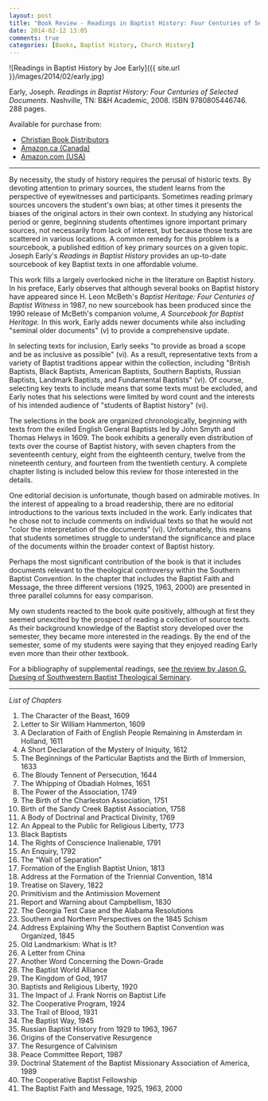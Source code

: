 ```yaml
---
layout: post
title: "Book Review - Readings in Baptist History: Four Centuries of Selected Documents by Joe Early"
date: 2014-02-12 13:05
comments: true
categories: [Books, Baptist History, Church History]
---
```


![Readings in Baptist History by Joe Early]({{ site.url }}/images/2014/02/early.jpg)

Early, Joseph. *Readings in Baptist History: Four Centuries of Selected Documents.* Nashville, TN: B&H Academic, 2008. ISBN 9780805446746. 288 pages.

Available for purchase from: 

* [Christian Book Distributors][cbd]
* [Amazon.ca (Canada)][amazon-ca]
* [Amazon.com (USA)][amazon-com]

----

By necessity, the study of history requires the perusal of historic texts. By devoting attention to primary sources, the student learns from the perspective of eyewitnesses and participants. Sometimes reading primary sources uncovers the student's own bias; at other times it presents the biases of the original actors in their own context. In studying any historical period or genre, beginning students oftentimes ignore important primary sources, not necessarily from lack of interest, but because those texts are scattered in various locations. A common remedy for this problem is a sourcebook, a published edition of key primary sources on a given topic. Joseph Early's *Readings in Baptist History* provides an up-to-date sourcebook of key Baptist texts in one affordable volume. 

This work fills a largely overlooked niche in the literature on Baptist history. In his preface, Early observes that although several books on Baptist history have appeared since H. Leon McBeth's *Baptist Heritage: Four Centuries of Baptist Witness* in 1987, no new sourcebook has been produced since the 1990 release of McBeth's companion volume, *A Sourcebook for Baptist Heritage.* In this work, Early adds newer documents while also including "seminal older documents" (v) to provide a comprehensive update. 

In selecting texts for inclusion, Early seeks "to provide as broad a scope and be as inclusive as possible" (vi). As a result, representative texts from a variety of Baptist traditions appear within the collection, including "British Baptists, Black Baptists, American Baptists, Southern Baptists, Russian Baptists, Landmark Baptists, and Fundamental Baptists" (vi). Of course, selecting key texts to include means that some texts must be excluded, and Early notes that his selections were limited by word count and the interests of his intended audience of "students of Baptist history" (vi).

The selections in the book are organized chronologically, beginning with texts from the exiled English General Baptists led by John Smyth and Thomas Helwys in 1609. The book exhibits a generally even distribution of texts over the course of Baptist history, with seven chapters from the seventeenth century, eight from the eighteenth century, twelve from the nineteenth century, and fourteen from the twentieth century. A complete chapter listing is included below this review for those interested in the details.

One editorial decision is unfortunate, though based on admirable motives. In the interest of appealing to a broad readership, there are no editorial introductions to the various texts included in the work. Early indicates that he chose not to include comments on individual texts so that he would not "color the interpretation of the documents" (vi). Unfortunately, this means that students sometimes struggle to understand the significance and place of the documents within the broader context of Baptist history.

Perhaps the most significant contribution of the book is that it includes documents relevant to the theological controversy within the Southern Baptist Convention. In the chapter that includes the Baptist Faith and Message, the three different versions (1925, 1963, 2000) are presented in three parallel columns for easy comparison.

My own students reacted to the book quite positively, although at first they seemed unexcited by the prospect of reading a collection of source texts. As their background knowledge of the Baptist story developed over the semester, they became more interested in the readings. By the end of the semester, some of my students were saying that they enjoyed reading Early even more than their other textbook.

For a bibliography of supplemental readings, see [the review by Jason G. Duesing of Southwestern Baptist Theological Seminary][duesing].

<!-- more -->

----

*List of Chapters*

1. The Character of the Beast, 1609
2. Letter to Sir William Hammerton, 1609
3. A Declaration of Faith of English People Remaining in Amsterdam in Holland, 1611
4. A Short Declaration of the Mystery of Iniquity, 1612
5. The Beginnings of the Particular Baptists and the Birth of Immersion, 1633
6. The Bloudy Tennent of Persecution, 1644
7. The Whipping of Obadiah Holmes, 1651
8. The Power of the Association, 1749
9. The Birth of the Charleston Association, 1751
10. Birth of the Sandy Creek Baptist Association, 1758
11. A Body of Doctrinal and Practical Divinity, 1769
12. An Appeal to the Public for Religious Liberty, 1773
13. Black Baptists
14. The Rights of Conscience Inalienable, 1791
15. An Enquiry, 1792
16. The “Wall of Separation”
17. Formation of the English Baptist Union, 1813
18. Address at the Formation of the Triennial Convention, 1814
19. Treatise on Slavery, 1822
20. Primitivism and the Antimission Movement
21. Report and Warning about Campbellism, 1830
22. The Georgia Test Case and the Alabama Resolutions
23. Southern and Northern Perspectives on the 1845 Schism
24. Address Explaining Why the Southern Baptist Convention was Organized, 1845
25. Old Landmarkism: What is It?
26. A Letter from China
27. Another Word Concerning the Down-Grade
28. The Baptist World Alliance
29. The Kingdom of God, 1917
30. Baptists and Religious Liberty, 1920
31. The Impact of J. Frank Norris on Baptist Life
32. The Cooperative Program, 1924
33. The Trail of Blood, 1931
34. The Baptist Way, 1945
35. Russian Baptist History from 1929 to 1963, 1967
36. Origins of the Conservative Resurgence
37. The Resurgence of Calvinism
38. Peace Committee Report, 1987
39. Doctrinal Statement of the Baptist Missionary Association of America, 1989
40. The Cooperative Baptist Fellowship
41. The Baptist Faith and Message, 1925, 1963, 2000

[cbd]: http://www.christianbook.com/Christian/Books/product?event=AFF&p=1178855&item_no=446746
[amazon-ca]: http://www.amazon.ca/gp/product/0805446745/ref=as_li_ss_tl?ie=UTF8&camp=15121&creative=390961&creativeASIN=0805446745&linkCode=as2&tag=duncanjohns04-20
[amazon-com]: http://www.amazon.com/gp/product/0805446745/ref=as_li_ss_tl?ie=UTF8&camp=1789&creative=390957&creativeASIN=0805446745&linkCode=as2&tag=duncanandmego-20
[duesing]: http://www.baptisttheology.org/book-reviews/readings-in-baptist-history